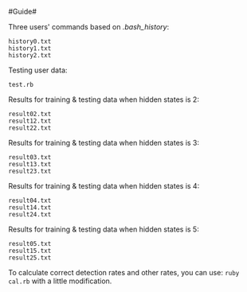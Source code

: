 #Guide#

Three users' commands based on *.bash_history*:

    history0.txt  
    history1.txt  
    history2.txt  

Testing user data:

    test.rb  

Results for training & testing data when hidden states is 2:

    result02.txt  
    result12.txt  
    result22.txt  

Results for training & testing data when hidden states is 3:

    result03.txt  
    result13.txt  
    result23.txt  

Results for training & testing data when hidden states is 4:

    result04.txt  
    result14.txt  
    result24.txt  

Results for training & testing data when hidden states is 5:

    result05.txt  
    result15.txt  
    result25.txt  

To calculate correct detection rates and other rates, you can use: `ruby cal.rb` with a little modification.